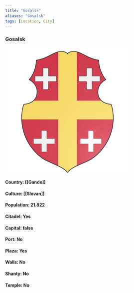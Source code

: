 ```yaml
---
title: "Gosalsk"
aliases: "Gosalsk"
tags: [Location, City]
---
```

### Gosalsk
![](attachment/385496d3c37c4d886746f030d5e33ae8.svg)

#### Country: [[Gande]]

#### Culture: [[Slovan]]

#### Population: 21.822

#### Citadel: Yes

#### Capital: false

#### Port: No

#### Plaza: Yes

#### Walls: No

#### Shanty: No

#### Temple: No

